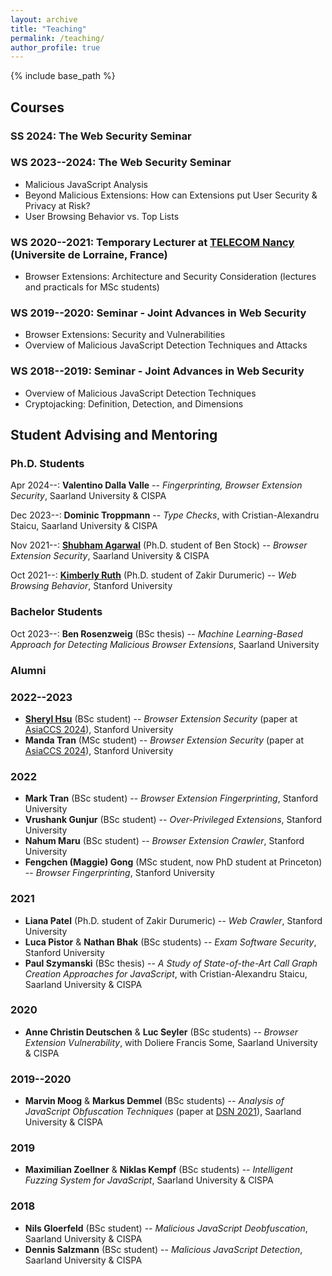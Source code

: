 ```yaml
---
layout: archive
title: "Teaching"
permalink: /teaching/
author_profile: true
---
```


{% include base_path %}

## Courses

### SS 2024: The Web Security Seminar

### WS 2023--2024: The Web Security Seminar
* Malicious JavaScript Analysis
* Beyond Malicious Extensions: How can Extensions put User Security \& Privacy at Risk?
* User Browsing Behavior vs. Top Lists

### WS 2020--2021: Temporary Lecturer at [TELECOM Nancy](http://telecomnancy.univ-lorraine.fr/en) (Universite de Lorraine, France)
* Browser Extensions: Architecture and Security Consideration (lectures and practicals for MSc students)

### WS 2019--2020: Seminar - Joint Advances in Web Security
* Browser Extensions: Security and Vulnerabilities
* Overview of Malicious JavaScript Detection Techniques and Attacks

### WS 2018--2019: Seminar - Joint Advances in Web Security
* Overview of Malicious JavaScript Detection Techniques
* Cryptojacking: Definition, Detection, and Dimensions



## Student Advising and Mentoring
### Ph.D. Students

Apr 2024--: **Valentino Dalla Valle** -- *Fingerprinting, Browser Extension Security*, Saarland University & CISPA

Dec 2023--: **Dominic Troppmann** -- *Type Checks*, with Cristian-Alexandru Staicu, Saarland University & CISPA

Nov 2021--: **[Shubham Agarwal](https://shubh401.github.io)** (Ph.D. student of Ben Stock) -- *Browser Extension Security*, Saarland University & CISPA

Oct 2021--: **[Kimberly Ruth](https://kcruth.com)** (Ph.D. student of Zakir Durumeric) -- *Web Browsing Behavior*, Stanford University


### Bachelor Students

Oct 2023--: **Ben Rosenzweig** (BSc thesis) -- *Machine Learning-Based Approach for Detecting Malicious Browser Extensions*, Saarland University


### Alumni

### 2022--2023

* **[Sheryl Hsu](https://sher222.github.io)** (BSc student) -- *Browser Extension Security* (paper at [AsiaCCS 2024](https://publications.cispa.saarland/4057/1/2024_hsu_cws.pdf)), Stanford University
* **Manda Tran** (MSc student) -- *Browser Extension Security* (paper at [AsiaCCS 2024](https://publications.cispa.saarland/4057/1/2024_hsu_cws.pdf)), Stanford University

### 2022

* **Mark Tran** (BSc student) -- *Browser Extension Fingerprinting*, Stanford University
* **Vrushank Gunjur** (BSc student) -- *Over-Privileged Extensions*, Stanford University
* **Nahum Maru** (BSc student) -- *Browser Extension Crawler*, Stanford University
* **Fengchen (Maggie) Gong** (MSc student, now PhD student at Princeton) -- *Browser Fingerprinting*, Stanford University


### 2021

* **Liana Patel** (Ph.D. student of Zakir Durumeric) -- *Web Crawler*, Stanford University
* **Luca Pistor** & **Nathan Bhak** (BSc students) -- *Exam Software Security*, Stanford University
* **Paul Szymanski** (BSc thesis) -- *A Study of State-of-the-Art Call Graph Creation Approaches for JavaScript*, with Cristian-Alexandru Staicu, Saarland University & CISPA


### 2020

* **Anne Christin Deutschen** & **Luc Seyler** (BSc students) -- *Browser Extension Vulnerability*, with Doliere Francis Some, Saarland University & CISPA


### 2019--2020

* **Marvin Moog** & **Markus Demmel** (BSc students) -- *Analysis of JavaScript Obfuscation Techniques* (paper at [DSN 2021](https://swag.cispa.saarland/papers/moog2021statically.pdf)), Saarland University & CISPA


### 2019

* **Maximilian Zoellner** & **Niklas Kempf** (BSc students) -- *Intelligent Fuzzing System for JavaScript*, Saarland University & CISPA


### 2018

* **Nils Gloerfeld** (BSc student) -- *Malicious JavaScript Deobfuscation*, Saarland University & CISPA
* **Dennis Salzmann** (BSc student) -- *Malicious JavaScript Detection*, Saarland University & CISPA



